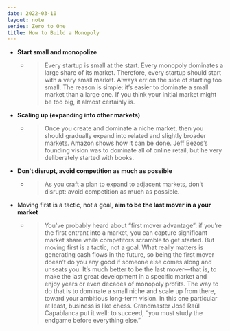 ```yaml
---
date: 2022-03-10
layout: note
series: Zero to One
title: How to Build a Monopoly
---
```


- **Start small and monopolize**
    - > Every startup is small at the start. Every monopoly dominates a large share of its market. Therefore, every startup should start with a very small market. Always err on the side of starting too small. The reason is simple: it’s easier to dominate a small market than a large one. If you think your initial market might be too big, it almost certainly is.
- **Scaling up (expanding into other markets)**
    - > Once you create and dominate a niche market, then you should gradually expand into related and slightly broader markets. Amazon shows how it can be done. Jeff Bezos’s founding vision was to dominate all of online retail, but he very deliberately started with books.
- **Don't disrupt, avoid competition as much as possible**
    - > As you craft a plan to expand to adjacent markets, don’t disrupt: avoid competition as much as possible.
- Moving first is a tactic, not a goal, **aim to be the last mover in a your market**
    - > You’ve probably heard about “first mover advantage”: if you’re the first entrant into a market, you can capture significant market share while competitors scramble to get started. But moving first is a tactic, not a goal. What really matters is generating cash flows in the future, so being the first mover doesn’t do you any good if someone else comes along and unseats you. It’s much better to be the last mover—that is, to make the last great development in a specific market and enjoy years or even decades of monopoly profits. The way to do that is to dominate a small niche and scale up from there, toward your ambitious long-term vision. In this one particular at least, business is like chess. Grandmaster José Raúl Capablanca put it well: to succeed, “you must study the endgame before everything else.”